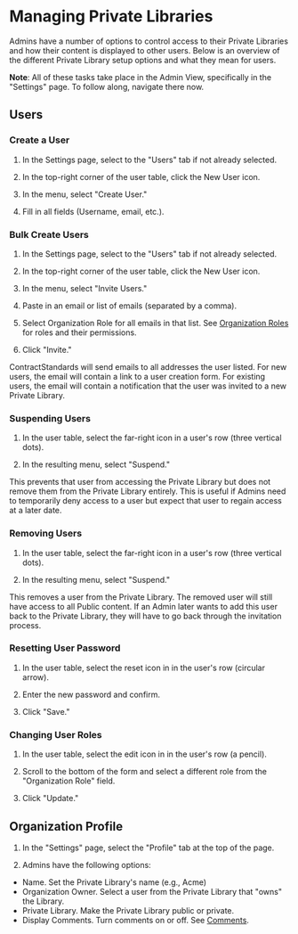 # Managing Private Libraries

Admins have a number of options to control access to their Private Libraries and how their content is displayed to other users. Below is an overview of the different Private Library setup options and what they mean for users.

**Note**: All of these tasks take place in the Admin View, specifically in the "Settings" page. To follow along, navigate there now.

## Users

### Create a User

1. In the Settings page, select to the "Users" tab if not already selected.

2. In the top-right corner of the user table, click the New User icon.

3. In the menu, select "Create User."

4. Fill in all fields (Username, email, etc.).

### Bulk Create Users

1. In the Settings page, select to the "Users" tab if not already selected.

2. In the top-right corner of the user table, click the New User icon.

3. In the menu, select "Invite Users."

4. Paste in an email or list of emails (separated by a comma).

5. Select Organization Role for all emails in that list. See [Organization Roles](Organization_Roles.md) for roles and their permissions.

6. Click "Invite."

ContractStandards will send emails to all addresses the user listed. For new users, the email will contain a link to a user creation form. For existing users, the email will contain a notification that the user was invited to a new Private Library.

### Suspending Users

1. In the user table, select the far-right icon in a user's row (three vertical dots).

2. In the resulting menu, select "Suspend."

This prevents that user from accessing the Private Library but does not remove them from the Private Library entirely. This is useful if Admins need to temporarily deny access to a user but expect that user to regain access at a later date.

### Removing Users

1. In the user table, select the far-right icon in a user's row (three vertical dots).

2. In the resulting menu, select "Suspend."

This removes a user from the Private Library. The removed user will still have access to all Public content. If an Admin later wants to add this user back to the Private Library, they will have to go back through the invitation process.

### Resetting User Password

1. In the user table, select the reset icon in in the user's row (circular arrow).

2. Enter the new password and confirm.

3. Click "Save."

### Changing User Roles

1. In the user table, select the edit icon in in the user's row (a pencil).

2. Scroll to the bottom of the form and select a different role from the "Organization Role" field.

3. Click "Update."

## Organization Profile

1. In the "Settings" page, select the "Profile" tab at the top of the page.

2. Admins have the following options:
  * Name. Set the Private Library's name (e.g., Acme)
  * Organization Owner. Select a user from the Private Library that "owns" the Library.
  * Private Library. Make the Private Library public or private.
  * Display Comments. Turn comments on or off. See [Comments](Comments.md).
